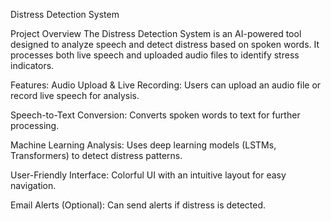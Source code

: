Distress Detection System

Project Overview
The Distress Detection System is an AI-powered tool designed to analyze speech and detect distress based on spoken words. It processes both live speech and uploaded audio files to identify stress indicators.

Features:
Audio Upload & Live Recording:
Users can upload an audio file or record live speech for analysis.  

Speech-to-Text Conversion:
Converts spoken words to text for further processing.  

Machine Learning Analysis:
Uses deep learning models (LSTMs, Transformers) to detect distress patterns.  

User-Friendly Interface:
Colorful UI with an intuitive layout for easy navigation.  

Email Alerts (Optional):
Can send alerts if distress is detected.  
